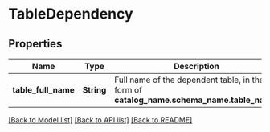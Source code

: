 # TableDependency
## Properties

| Name | Type | Description | Notes |
|------------ | ------------- | ------------- | -------------|
| **table\_full\_name** | **String** | Full name of the dependent table, in the form of __catalog_name__.__schema_name__.__table_name__. | [default to null] |

[[Back to Model list]](../README.md#documentation-for-models) [[Back to API list]](../README.md#documentation-for-api-endpoints) [[Back to README]](../README.md)

